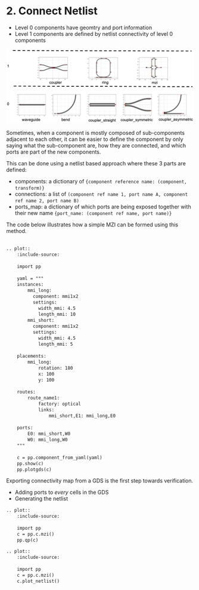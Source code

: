 # 2. Connect Netlist

- Level 0 components have geomtry and port information
- Level 1 components are defined by netlist connectivity of level 0 components

![component levels](images/lib_example.png)

Sometimes, when a component is mostly composed of sub-components adjacent to each
other, it can be easier to define the component by only saying what the
sub-component are, how they are connected, and which ports are part of the
new components.

This can be done using a netlist based approach where these 3 parts are defined:

- components: a dictionary of `{component reference name: (component, transform)}`
- connections: a list of `(component ref name 1, port name A, component ref name 2, port name B)`
- ports_map: a dictionary of which ports are being exposed together with their new name `{port_name: (component ref name, port name)}`

The code below illustrates how a simple MZI can be formed using this method.

```eval_rst

.. plot::
    :include-source:

    import pp

    yaml = """
    instances:
        mmi_long:
          component: mmi1x2
          settings:
            width_mmi: 4.5
            length_mmi: 10
        mmi_short:
          component: mmi1x2
          settings:
            width_mmi: 4.5
            length_mmi: 5

    placements:
        mmi_long:
            rotation: 180
            x: 100
            y: 100

    routes:
        route_name1:
            factory: optical
            links:
                mmi_short,E1: mmi_long,E0

    ports:
        E0: mmi_short,W0
        W0: mmi_long,W0
    """

    c = pp.component_from_yaml(yaml)
    pp.show(c)
    pp.plotgds(c)
```

Exporting connectivity map from a GDS is the first step towards verification.

- Adding ports to *every* cells in the GDS
- Generating the netlist


```eval_rst
.. plot::
    :include-source:

    import pp
    c = pp.c.mzi()
    pp.qp(c)
```

```eval_rst
.. plot::
    :include-source:

    import pp
    c = pp.c.mzi()
    c.plot_netlist()
```
